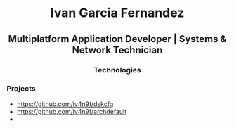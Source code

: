 <h1 align="center"> Ivan Garcia Fernandez </h1>
<h2 align="center"> Multiplatform Application Developer | Systems & Network Technician </h2>


<h3 align="center"> Technologies </h3>


<h3 aligh="center"> Projects </h3>

- https://github.com/iv4n9f/dskcfg
- https://github.com/iv4n9f/archdefault
-
